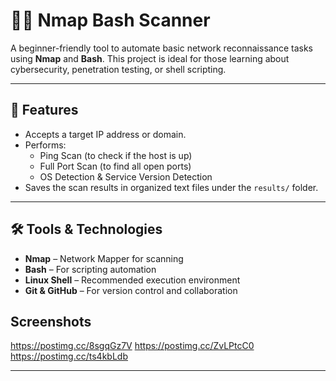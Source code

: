 # 🕵️‍♂️ Nmap Bash Scanner

A beginner-friendly tool to automate basic network reconnaissance tasks using **Nmap** and **Bash**. This project is ideal for those learning about cybersecurity, penetration testing, or shell scripting.

---

## 📌 Features

- Accepts a target IP address or domain.
- Performs:
  - Ping Scan (to check if the host is up)
  - Full Port Scan (to find all open ports)
  - OS Detection & Service Version Detection
- Saves the scan results in organized text files under the `results/` folder.

---

## 🛠️ Tools & Technologies

- **Nmap** – Network Mapper for scanning
- **Bash** – For scripting automation
- **Linux Shell** – Recommended execution environment
- **Git & GitHub** – For version control and collaboration

## Screenshots
https://postimg.cc/8sgqGz7V
https://postimg.cc/ZvLPtcC0
https://postimg.cc/ts4kbLdb

---
